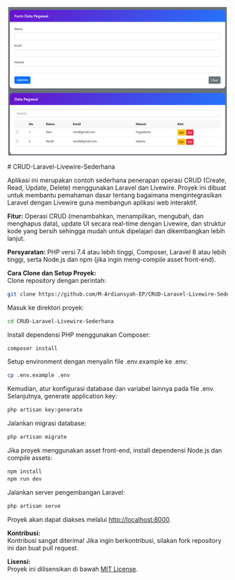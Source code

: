 <p align="center">
  <img src="/resources/asset/dashboard.png" width="500" alt="Halaman Depan">
</p>
# CRUD-Laravel-Livewire-Sederhana

Aplikasi ini merupakan contoh sederhana penerapan operasi CRUD (Create, Read, Update, Delete) menggunakan Laravel dan Livewire. Proyek ini dibuat untuk membantu pemahaman dasar tentang bagaimana mengintegrasikan Laravel dengan Livewire guna membangun aplikasi web interaktif.

**Fitur:** Operasi CRUD (menambahkan, menampilkan, mengubah, dan menghapus data), update UI secara real-time dengan Livewire, dan struktur kode yang bersih sehingga mudah untuk dipelajari dan dikembangkan lebih lanjut.

**Persyaratan:** PHP versi 7.4 atau lebih tinggi, Composer, Laravel 8 atau lebih tinggi, serta Node.js dan npm (jika ingin meng-compile asset front-end).

**Cara Clone dan Setup Proyek:**  
Clone repository dengan perintah:  
```bash
git clone https://github.com/M-Ardiansyah-EP/CRUD-Laravel-Livewire-Sederhana.git
```
Masuk ke direktori proyek:  
```bash
cd CRUD-Laravel-Livewire-Sederhana
```  
Install dependensi PHP menggunakan Composer:  
```bash
composer install
```  
Setup environment dengan menyalin file .env.example ke .env:  
```bash
cp .env.example .env
```  
Kemudian, atur konfigurasi database dan variabel lainnya pada file .env. Selanjutnya, generate application key:  
```bash
php artisan key:generate
```  
Jalankan migrasi database:  
```bash
php artisan migrate
```  
Jika proyek menggunakan asset front-end, install dependensi Node.js dan compile assets:  
```bash
npm install
npm run dev
```  
Jalankan server pengembangan Laravel:  
```bash
php artisan serve
```  
Proyek akan dapat diakses melalui [http://localhost:8000](http://localhost:8000).

**Kontribusi:**  
Kontribusi sangat diterima! Jika ingin berkontribusi, silakan fork repository ini dan buat pull request.

**Lisensi:**  
Proyek ini dilisensikan di bawah [MIT License](https://opensource.org/licenses/MIT).
```

